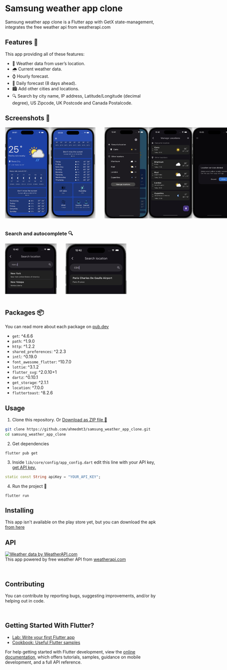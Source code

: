 # Samsung weather app clone

Samsung weather app clone is a Flutter app with GetX state-management, integrates the free weather api from weatherapi.com


## Features 🌟
This app providing all of these features:
- 📍 Weather data from user’s location.
- 🌧️ Current weather data.
- ⌚ Hourly forecast.
- 📆 Daily forecast (8 days ahead).
- 🏙️ Add other cities and locations.
- 🔍 Search by city name, IP address, Latitude/Longitude (decimal degree), US Zipcode, UK Postcode and Canada Postalcode.

## Screenshots 📸

<div style="display: flex;">
  <img src="assets/screenshots/home2.png" alt="Texas Cairo Weather Screenshot" height="300">
   <img src="assets/screenshots/details.png" alt="Details Home Page" height="300" style="margin-right: 30px;">
   <img src="assets/screenshots/drawer.png" alt="Drawer Screenshot" height="300">
   <img src="assets/screenshots/locations_view.png" alt="Locations View" height="300">
   <img src="assets/screenshots/dialog.png" alt="Alert Dialog" height="300">
   <img src="assets/screenshots/search.png" alt="Search Page" height="300" style="margin-right: 30px;">
</div>
<br>

### Search and autocomplete 🔍

<div style="display: flex;">
  <img src="assets/screenshots/search1.png" alt="Search Page" width="170" style="margin-right: 30px;">
  <img src="assets/screenshots/search2.png" alt="Search Page" width="200">
</div>
<br>

## Packages 📦
You can read more about each package on [pub.dev](https://www.pub.dev)

- `get`: ^4.6.6
- `path`: ^1.9.0
- `http`: ^1.2.2
- `shared_preferences`: ^2.2.3
- `intl`: ^0.19.0
- `font_awesome_flutter`: ^10.7.0
- `lottie`: ^3.1.2
- `flutter_svg`: ^2.0.10+1
- `dartz`: ^0.10.1
- `get_storage`: ^2.1.1
- `location`: ^7.0.0
- `fluttertoast`: ^8.2.6

## Usage
1. Clone this repository. Or [Download as ZIP file 📁](https://github.com/ahmedmt3/samsung_weather_app_clone/archive/refs/heads/main.zip)
```bash
git clone https://github.com/ahmedmt3/samsung_weather_app_clone.git
cd samsung_weather_app_clone
```
2. Get dependencies

```
flutter pub get
```

3. Inside `lib/core/config/app_config.dart` edit this line with your API key, [get API key.](https://www.weatherapi.com/login.aspx)
```dart
static const String apiKey = "YOUR_API_KEY";
```

4. Run the project 🎉
```
flutter run
```

## Installing
This app isn't available on the play store yet, but you can download the apk [from here]()

## API

<a href="https://www.weatherapi.com/" title="Free Weather API"><img src='https://cdn.weatherapi.com/v4/images/weatherapi_logo.png' alt="Weather data by WeatherAPI.com" border="0"></a>
<br>
This app powered by free weather API from [weatherapi.com](https://www.weatherapi.com)

<br>

## Contributing
You can contribute by reporting bugs, suggesting improvements, and/or by helping out in code.

</br>

## Getting Started With Flutter?

- [Lab: Write your first Flutter app](https://docs.flutter.dev/get-started/codelab)
- [Cookbook: Useful Flutter samples](https://docs.flutter.dev/cookbook)

For help getting started with Flutter development, view the
[online documentation](https://docs.flutter.dev/), which offers tutorials,
samples, guidance on mobile development, and a full API reference.

